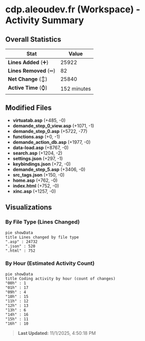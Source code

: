 # cdp.aleoudev.fr (Workspace) - Activity Summary 

## Overall Statistics

| Stat                   | Value                                                             |
| ---------------------- | ----------------------------------------------------------------- |
| **Lines Added** (➕)   | 25922                                          |
| **Lines Removed** (➖) | 82                                        |
| **Net Change** (↕)    | 25840                |
| **Active Time** (⌚)   | 152 minutes |


## Modified Files
- **virtuatab.asp** (+485, -0)
- **demande_step_0_view.asp** (+1071, -1)
- **demande_step_0.asp** (+5722, -77)
- **functions.asp** (+0, -1)
- **demande_action_db.asp** (+1977, -0)
- **data-load.asp** (+8767, -0)
- **search.asp** (+1204, -2)
- **settings.json** (+297, -1)
- **keybindings.json** (+72, -0)
- **demande_step_5.asp** (+3406, -0)
- **src_tags.json** (+150, -0)
- **home.asp** (+762, -0)
- **index.html** (+752, -0)
- **xinc.asp** (+1257, -0)

## Visualizations

### By File Type (Lines Changed)

```mermaid
pie showData
title Lines changed by file type
".asp" : 24732
".json" : 520
".html" : 752
```

### By Hour (Estimated Activity Count)

```mermaid
pie showData
title Coding activity by hour (count of changes)
"00h" : 1
"01h" : 17
"09h" : 4
"10h" : 15
"11h" : 12
"12h" : 13
"13h" : 6
"14h" : 16
"15h" : 11
"16h" : 10
```


> **Last Updated:** 11/1/2025, 4:50:18 PM